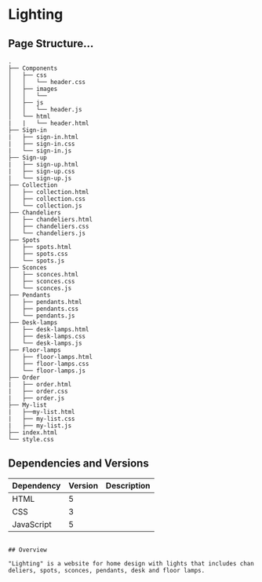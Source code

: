 
# Lighting
## Page Structure...
```
.
├── Components
│   ├── css
│   │   └── header.css
│   ├── images
│   │   └── 
│   ├── js
│   │   └── header.js
│   └── html
|   |   └── header.html
├── Sign-in
|   ├── sign-in.html
|   ├── sign-in.css
|   └── sign-in.js
├── Sign-up
|   ├── sign-up.html
|   ├── sign-up.css
|   └── sign-up.js
├── Collection
│   ├── collection.html
│   ├── collection.css
│   └── collection.js
├── Chandeliers
│   ├── chandeliers.html
│   ├── chandeliers.css
│   └── chandeliers.js
├── Spots
│   ├── spots.html
│   ├── spots.css
│   └── spots.js
├── Sconces
│   ├── sconces.html
│   ├── sconces.css
│   └── sconces.js
├── Pendants
│   ├── pendants.html
│   ├── pendants.css
│   └── pendants.js
├── Desk-lamps
│   ├── desk-lamps.html
│   ├── desk-lamps.css
│   └── desk-lamps.js
├── Floor-lamps
│   ├── floor-lamps.html
│   ├── floor-lamps.css
│   └── floor-lamps.js
├── Order
|   ├── order.html
|   ├── order.css
|   ├── order.js
├── My-list
|   ├──my-list.html
|   ├── my-list.css
|   ├── my-list.js
├── index.html
└── style.css

```

## Dependencies and Versions

| Dependency         | Version     | Description   |
|--------------------|-------------|---------------|
| HTML               |       5     |               |
| CSS                |       3     |               |
| JavaScript         |       5     |               |


```

## Overview

"Lighting" is a website for home design with lights that includes chan deliers, spots, sconces, pendants, desk and floor lamps.

